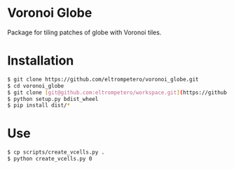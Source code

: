 # Voronoi Globe
Package for tiling patches of globe with Voronoi tiles.

# Installation
```bash
$ git clone https://github.com/eltrompetero/voronoi_globe.git
$ cd voronoi_globe
$ git clone [git@github.com:eltrompetero/workspace.git](https://github.com/eltrompetero/workspace.git)
$ python setup.py bdist_wheel
$ pip install dist/*
```

# Use
```bash
$ cp scripts/create_vcells.py .
$ python create_vcells.py 0
```
